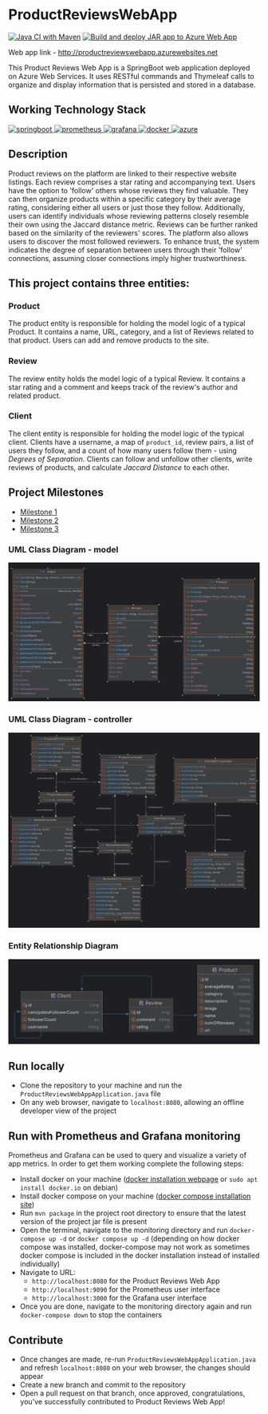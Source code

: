 # ProductReviewsWebApp

[![Java CI with Maven](https://github.com/NathanMacDiarmid/ProductReviewsWebApp/actions/workflows/maven.yml/badge.svg)](https://github.com/NathanMacDiarmid/ProductReviewsWebApp/actions/workflows/maven.yml)
[![Build and deploy JAR app to Azure Web App](https://github.com/NathanMacDiarmid/ProductReviewsWebApp/actions/workflows/master_productreviewswebapp.yml/badge.svg)](https://github.com/NathanMacDiarmid/ProductReviewsWebApp/actions/workflows/master_productreviewswebapp.yml)

Web app link - http://productreviewswebapp.azurewebsites.net

This Product Reviews Web App is a SpringBoot web application deployed on Azure Web Services. It uses RESTful commands 
and Thymeleaf calls to organize and display information that is persisted and stored in a database.

## Working Technology Stack
<div> 
    <a href="https://spring.io/projects/spring-boot" target="_blank"> <img src="https://upload.wikimedia.org/wikipedia/commons/7/79/Spring_Boot.svg" alt="springboot" width="40" height="40"/> </a> 
    <a href="https://prometheus.io/" target="_blank"> <img src="https://upload.wikimedia.org/wikipedia/commons/3/38/Prometheus_software_logo.svg" alt="prometheus" width="40" height="40"/> </a>
    <a href="https://grafana.com/" target="_blank"> <img src="https://upload.wikimedia.org/wikipedia/commons/a/a1/Grafana_logo.svg" alt="grafana" width="40" height="40"/> </a>
    <a href="https://www.docker.com/" target="_blank"> <img src="https://upload.wikimedia.org/wikipedia/en/f/f4/Docker_logo.svg" alt="docker" width="40" height="40"/> </a>
    <a href="https://www.docker.com/" target="_blank"> <img src="https://upload.wikimedia.org/wikipedia/commons/f/fa/Microsoft_Azure.svg" alt="azure" width="40" height="40"/> </a>
</div>

## Description
Product reviews on the platform are linked to their respective website listings. Each review comprises a star rating 
and accompanying text. Users have the option to 'follow' others whose reviews they find valuable. They can then organize
products within a specific category by their average rating, considering either all users or just those they follow. 
Additionally, users can identify individuals whose reviewing patterns closely resemble their own using the Jaccard 
distance metric. Reviews can be further ranked based on the similarity of the reviewers' scores. The platform also 
allows users to discover the most followed reviewers. To enhance trust, the system indicates the degree of separation 
between users through their 'follow' connections, assuming closer connections imply higher trustworthiness.

## This project contains three entities:

### Product

The product entity is responsible for holding the model logic of a typical Product. It contains a name, URL, category, 
and a list of Reviews related to that product. Users can add and remove products to the site.

### Review

The review entity holds the model logic of a typical Review. It contains a star rating and a comment and keeps track of 
the review's author and related product. 

### Client

The client entity is responsible for holding the model logic of the typical client. Clients have a username, a map of 
`product_id`, review pairs, a list of users they follow, and a count of how many users follow them - using *Degrees of Separation*. 
Clients can follow and unfollow other clients, write reviews of products, and calculate *Jaccard Distance* to each other.

## Project Milestones
* [Milestone 1](https://github.com/NathanMacDiarmid/ProductReviewsWebApp/milestone/1)
* [Milestone 2](https://github.com/NathanMacDiarmid/ProductReviewsWebApp/milestone/2)
* [Milestone 3](https://github.com/NathanMacDiarmid/ProductReviewsWebApp/milestone/3)

### UML Class Diagram - model
![classUML-model](./documentation/classUML-model.png)

### UML Class Diagram - controller
![classUML-controller](./documentation/classUML-controller.png)

### Entity Relationship Diagram
![entity-relationship-diagram](./documentation/entity-relationship-diagram.png)

## Run locally

- Clone the repository to your machine and run the `ProductReviewsWebAppApplication.java` file
- On any web browser, navigate to `localhost:8080`, allowing an offline developer view of the project


## Run with Prometheus and Grafana monitoring

Prometheus and Grafana can be used to query and visualize a variety of app metrics. In order to get them working complete the following steps:

- Install docker on your machine ([docker installation webpage](https://docs.docker.com/engine/install/) or `sudo apt install docker.io` on debian)
- Install docker compose on your machine ([docker compose installation site](https://docs.docker.com/compose/install/))
- Run `mvn package` in the project root directory to ensure that the latest version of the project jar file is present
- Open the terminal, navigate to the monitoring directory and run `docker-compose up -d` or `docker compose up -d` (depending on how docker compose was installed, docker-compose may not work as sometimes docker compose is included in the docker installation instead of installed individually)
- Navigate to URL:
  - `http://localhost:8080` for the Product Reviews Web App
  - `http://localhost:9090` for the Prometheus user interface
  - `http://localhost:3000` for the Grafana user interface
- Once you are done, navigate to the monitoring directory again and run `docker-compose down` to stop the containers

## Contribute

- Once changes are made, re-run `ProductReviewsWebAppApplication.java` and refresh `localhost:8080` on your web browser, the changes should appear
- Create a new branch and commit to the repository
- Open a pull request on that branch, once approved, congratulations, you've successfully contributed to Product Reviews Web App!
